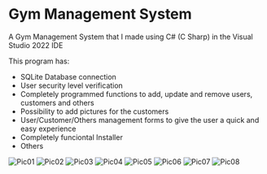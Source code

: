 # Gym Management System

A Gym Management System that I made using C# (C Sharp) in the Visual Studio 2022 IDE

This program has:
- SQLite Database connection
- User security level verification
- Completely programmed functions to add, update and remove users, customers and others
- Possibility to add pictures for the customers
- User/Customer/Others management forms to give the user a quick and easy experience
- Completely funciontal Installer
- Others

![Pic01](https://user-images.githubusercontent.com/100179392/211670808-4fbceda0-e1da-4eda-a325-ce61cdc638ce.png)
![Pic02](https://user-images.githubusercontent.com/100179392/211670810-b0a5f4ed-24f8-49a8-a4a6-08cf55e65c58.png)
![Pic03](https://user-images.githubusercontent.com/100179392/211670811-e7772316-770a-4437-8468-d3794c423ce1.png)
![Pic04](https://user-images.githubusercontent.com/100179392/211670812-d39b1e1e-9495-41fe-a5a0-c0b2d398b6e1.png)
![Pic05](https://user-images.githubusercontent.com/100179392/211670813-c9c61ec3-b55e-46a7-967a-276ca0be0da2.png)
![Pic06](https://user-images.githubusercontent.com/100179392/211670815-dce5c3e2-7b2c-4e5b-befb-c8ccdedd39fb.png)
![Pic07](https://user-images.githubusercontent.com/100179392/211670817-40737982-a238-4c13-b899-6359bf9b4cf5.png)
![Pic08](https://user-images.githubusercontent.com/100179392/211670821-4b96c527-6de1-45c6-ab60-c86e6fcc5f89.png)
